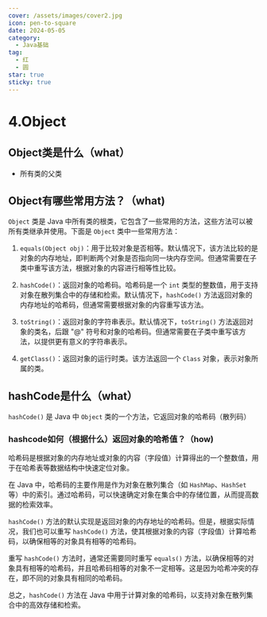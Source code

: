 ```yaml
---
cover: /assets/images/cover2.jpg
icon: pen-to-square
date: 2024-05-05
category:
  - Java基础
tag:
  - 红
  - 圆
star: true
sticky: true
---
```

# 4.Object

## Object类是什么（what）
- 所有类的父类

## Object有哪些常用方法？（what)
`Object` 类是 Java 中所有类的根类，它包含了一些常用的方法，这些方法可以被所有类继承并使用。下面是 `Object` 类中一些常用方法：

1. `equals(Object obj)`：用于比较对象是否相等。默认情况下，该方法比较的是对象的内存地址，即判断两个对象是否指向同一块内存空间。但通常需要在子类中重写该方法，根据对象的内容进行相等性比较。

2. `hashCode()`：返回对象的哈希码。哈希码是一个 `int` 类型的整数值，用于支持对象在散列集合中的存储和检索。默认情况下，`hashCode()` 方法返回对象的内存地址的哈希码，但通常需要根据对象的内容重写该方法。

3. `toString()`：返回对象的字符串表示。默认情况下，`toString()` 方法返回对象的类名，后跟 "@" 符号和对象的哈希码。但通常需要在子类中重写该方法，以提供更有意义的字符串表示。

4. `getClass()`：返回对象的运行时类。该方法返回一个 `Class` 对象，表示对象所属的类。


## hashCode是什么（what）
`hashCode()` 是 Java 中 `Object` 类的一个方法，它返回对象的哈希码（散列码）
### hashcode如何（根据什么）返回对象的哈希值？（how)
哈希码是根据对象的内存地址或对象的内容（字段值）计算得出的一个整数值，用于在哈希表等数据结构中快速定位对象。


在 Java 中，哈希码的主要作用是作为对象在散列集合（如 `HashMap`、`HashSet` 等）中的索引。通过哈希码，可以快速确定对象在集合中的存储位置，从而提高数据的检索效率。

`hashCode()` 方法的默认实现是返回对象的内存地址的哈希码。但是，根据实际情况，我们也可以重写 `hashCode()` 方法，使其根据对象的内容（字段值）计算哈希码，以确保相等的对象具有相等的哈希码。

重写 `hashCode()` 方法时，通常还需要同时重写 `equals()` 方法，以确保相等的对象具有相等的哈希码，并且哈希码相等的对象不一定相等。这是因为哈希冲突的存在，即不同的对象具有相同的哈希码。

总之，`hashCode()` 方法在 Java 中用于计算对象的哈希码，以支持对象在散列集合中的高效存储和检索。
